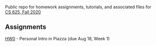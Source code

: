 Public repo for homework assignments, tutorials, and associated files for [CS 625, Fall 2020](https://www.cs.odu.edu/~mweigle/CS625-F20)

## Assignments

[HW0](HW0.md) - Personal Intro in Piazza (due Aug 18, Week 1) 
